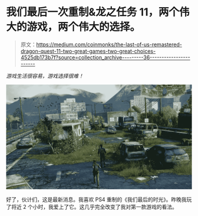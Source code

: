 # 我们最后一次重制&龙之任务 11，两个伟大的游戏，两个伟大的选择。

> 原文：<https://medium.com/coinmonks/the-last-of-us-remastered-dragon-quest-11-two-great-games-two-great-choices-4525db173b7f?source=collection_archive---------36----------------------->

*游戏生活很容易，游戏选择很难！*

![](img/c27c56b62e9ce8186c1904366f8bcf87.png)

好了，伙计们，这是最新消息。我喜欢 PS4 重制的《我们最后的时光》。昨晚我玩了将近 2 个小时，我爱上了它。这几乎完全改变了我对第一款游戏的看法。